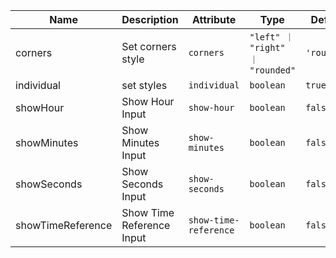 <!--
SPDX-FileCopyrightText: 2022 Siemens AG

SPDX-License-Identifier: MIT
-->

| Name       | Description                   | Attribute        | Type                                      | Default             |
|------------|-------------------------------|------------------|-------------------------------------------|---------------------|
|corners| Set corners style | `corners` | `"left" ｜ "right" ｜ "rounded"` | `'rounded'` |
|individual| set styles | `individual` | `boolean` | `true` |
|showHour| Show Hour Input | `show-hour` | `boolean` | `false` |
|showMinutes| Show Minutes Input | `show-minutes` | `boolean` | `false` |
|showSeconds| Show Seconds Input | `show-seconds` | `boolean` | `false` |
|showTimeReference| Show Time Reference Input | `show-time-reference` | `boolean` | `false` |
